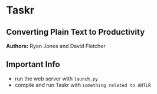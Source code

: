 # Taskr
## Converting Plain Text to Productivity

**Authors:** Ryan Jones and David Fletcher

## Important Info

* run the web server with `launch.py`
* compile and run Taskr with `something related to ANTLR`